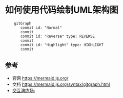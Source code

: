 # 如何使用代码绘制UML架构图


```mermaid-example
    gitGraph
       commit id: "Normal"
       commit
       commit id: "Reverse" type: REVERSE
       commit
       commit id: "Highlight" type: HIGHLIGHT
       commit
```




## 参考
* 官网 https://mermaid.js.org/
* 文档 https://mermaid.js.org/syntax/gitgraph.html
* [交互演练场: ](https://www.mermaidchart.com/play)